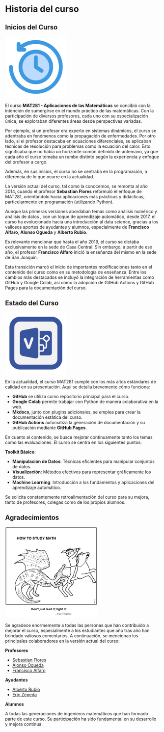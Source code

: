 # Historia del curso

## Inicios del Curso

<img src="../images/time.png" alt="mat281" width ="200">

El curso **MAT281 - Aplicaciones de las Matemáticas** se concibió con la intención
de sumergirse en el mundo práctico de las matemáticas. Con la participación de
diversos profesores, cada uno con su especialización única, se exploraban diferentes 
áreas desde perspectivas variadas. 

Por ejemplo, si un profesor era experto en sistemas dinámicos, 
el curso se adentraba en fenómenos como la propagación de enfermedades.
Por otro lado, si el profesor destacaba en ecuaciones diferenciales, 
se aplicaban técnicas de resolución para problemas como la ecuación del calor. 
Esto significaba que no había un horizonte común definido de antemano, ya que cada año 
el curso tomaba un rumbo distinto según la experiencia y enfoque del profesor a cargo. 

Además, en sus inicios, el curso no se centraba en la programación, a diferencia de lo que 
ocurre en la actualidad.

La versión actual del curso, tal como la conocemos, se remonta al año 2014,
cuando el profesor **Sebastian Flores** reformuló el enfoque de MAT281, orientándolo
hacia aplicaciones más prácticas y didácticas, particularmente en programación (utilizando Python).

Aunque las primeras versiones abordaban temas como análisis numérico y análisis de datos , 
con un toque de aprendizaje automático, desde 2017, el curso ha evolucionado hacia una 
introducción al data science, gracias a los valiosos aportes de ayudantes y alumnos, 
especialmente de **Francisco Alfaro**, **Alonso Ogueda** y **Alberto Rubio**.

Es relevante mencionar que hasta el año 2019, el curso se dictaba exclusivamente
en la sede de Casa Central. Sin embargo, a partir de ese año, el profesor
**Francisco Alfaro** inició la enseñanza del mismo en la sede de San Joaquín.

Esta transición marcó el inicio de importantes modificaciones tanto en el contenido del 
curso como en su metodología de enseñanza. Entre los cambios más destacados se incluyó 
la integración de herramientas como GitHub y Google Colab, así como la adopción de
GitHub Actions y GitHub Pages para la documentación del curso.

## Estado del Curso

<img src="../images/version.png" alt="mat281" width ="200">


En la actualidad, el curso MAT281 cumple con los más altos estándares de calidad en su presentación. Aquí se detalla brevemente cómo funciona:

* **GitHub** se utiliza como repositorio principal para el curso.
* **Google Colab** permite trabajar con Python de manera colaborativa en la web.
* **Mkdocs**, junto con plugins adicionales, se emplea para crear la documentación estática del curso.
* **GitHub Actions** automatiza la generación de documentación y su publicación mediante **GitHub Pages**.

En cuanto al contenido, se busca mejorar continuamente tanto los temas como las evaluaciones. El curso se centra en los siguientes puntos:

**Toolkit Básico**:
* **Manipulación de Datos**: Técnicas eficientes para manipular conjuntos de datos.
* **Visualización**: Métodos efectivos para representar gráficamente los datos.
* **Machine Learning**: Introducción a los fundamentos y aplicaciones del aprendizaje automático.

Se solicita constantemente retroalimentación del curso para su mejora, tanto de profesores, 
colegas como de los propios alumnos.

## Agradecimientos

<img src="../images/mat281.png" alt="mat281" width ="300">

Se agradece enormemente a todas las personas que han contribuido a 
mejorar el curso, especialmente a los estudiantes que año tras año han 
brindado valiosos comentarios. A continuación, se mencionan los principales colaboradores 
en la versión actual del curso:

**Profesores**

* [Sebastian Flores](https://www.linkedin.com/in/sebastiandres/)
* [Alonso Ogueda](https://www.linkedin.com/in/aoguedaoliva/)
* [Francisco Alfaro](https://www.linkedin.com/in/faam/)

**Ayudantes**

* [Alberto Rubio](https://www.linkedin.com/in/arubiosu/)
* [Eric Zepeda](https://www.linkedin.com/in/eric-zepeda-3b6b9897/)

**Alumnos**

A todas las generaciones de ingenieros matemáticos que han formado parte de este curso. 
Su participación ha sido fundamental en su desarrollo y mejora continua.